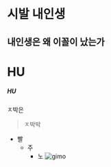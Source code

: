 시발 내인생
=======================
내인생은 왜 이꼴이 났는가
----------------
# HU
##### HU
ㅈ박은 
>ㅈ박박
* 빨
  - 주
    * 노
    ![gimo](/test.jpg)
    
